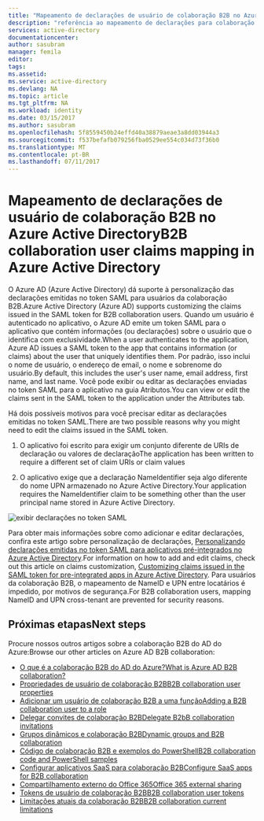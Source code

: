 ```yaml
---
title: "Mapeamento de declarações de usuário de colaboração B2B no Azure Active Directory | Microsoft Docs"
description: "referência ao mapeamento de declarações para colaboração B2B do Azure Active Directory"
services: active-directory
documentationcenter: 
author: sasubram
manager: femila
editor: 
tags: 
ms.assetid: 
ms.service: active-directory
ms.devlang: NA
ms.topic: article
ms.tgt_pltfrm: NA
ms.workload: identity
ms.date: 03/15/2017
ms.author: sasubram
ms.openlocfilehash: 5f8559450b24effd40a38879aeae3a8dd03944a3
ms.sourcegitcommit: f537befafb079256fba0529ee554c034d73f36b0
ms.translationtype: MT
ms.contentlocale: pt-BR
ms.lasthandoff: 07/11/2017
---
```

# <a name="b2b-collaboration-user-claims-mapping-in-azure-active-directory"></a><span data-ttu-id="c4818-103">Mapeamento de declarações de usuário de colaboração B2B no Azure Active Directory</span><span class="sxs-lookup"><span data-stu-id="c4818-103">B2B collaboration user claims mapping in Azure Active Directory</span></span>

<span data-ttu-id="c4818-104">O Azure AD (Azure Active Directory) dá suporte à personalização das declarações emitidas no token SAML para usuários da colaboração B2B.</span><span class="sxs-lookup"><span data-stu-id="c4818-104">Azure Active Directory (Azure AD) supports customizing the claims issued in the SAML token for B2B collaboration users.</span></span> <span data-ttu-id="c4818-105">Quando um usuário é autenticado no aplicativo, o Azure AD emite um token SAML para o aplicativo que contém informações (ou declarações) sobre o usuário que o identifica com exclusividade.</span><span class="sxs-lookup"><span data-stu-id="c4818-105">When a user authenticates to the application, Azure AD issues a SAML token to the app that contains information (or claims) about the user that uniquely identifies them.</span></span> <span data-ttu-id="c4818-106">Por padrão, isso inclui o nome de usuário, o endereço de email, o nome e sobrenome do usuário.</span><span class="sxs-lookup"><span data-stu-id="c4818-106">By default, this includes the user's user name, email address, first name, and last name.</span></span> <span data-ttu-id="c4818-107">Você pode exibir ou editar as declarações enviadas no token SAML para o aplicativo na guia Atributos.</span><span class="sxs-lookup"><span data-stu-id="c4818-107">You can view or edit the claims sent in the SAML token to the application under the Attributes tab.</span></span>

<span data-ttu-id="c4818-108">Há dois possíveis motivos para você precisar editar as declarações emitidas no token SAML.</span><span class="sxs-lookup"><span data-stu-id="c4818-108">There are two possible reasons why you might need to edit the claims issued in the SAML token.</span></span>

1. <span data-ttu-id="c4818-109">O aplicativo foi escrito para exigir um conjunto diferente de URIs de declaração ou valores de declaração</span><span class="sxs-lookup"><span data-stu-id="c4818-109">The application has been written to require a different set of claim URIs or claim values</span></span>

2. <span data-ttu-id="c4818-110">O aplicativo exige que a declaração NameIdentifier seja algo diferente do nome UPN armazenado no Azure Active Directory.</span><span class="sxs-lookup"><span data-stu-id="c4818-110">Your application requires the NameIdentifier claim to be something other than the user principal name stored in Azure Active Directory.</span></span>

  ![exibir declarações no token SAML](media/active-directory-b2b-claims-mapping/view-claims-in-saml-token.png)

<span data-ttu-id="c4818-112">Para obter mais informações sobre como adicionar e editar declarações, confira este artigo sobre personalização de declarações, [Personalizando declarações emitidas no token SAML para aplicativos pré-integrados no Azure Active Directory](develop/active-directory-saml-claims-customization.md).</span><span class="sxs-lookup"><span data-stu-id="c4818-112">For information on how to add and edit claims, check out this article on claims customization, [Customizing claims issued in the SAML token for pre-integrated apps in Azure Active Directory](develop/active-directory-saml-claims-customization.md).</span></span> <span data-ttu-id="c4818-113">Para usuários da colaboração B2B, o mapeamento de NameID e UPN entre locatários é impedido, por motivos de segurança.</span><span class="sxs-lookup"><span data-stu-id="c4818-113">For B2B collaboration users, mapping NameID and UPN cross-tenant are prevented for security reasons.</span></span>


## <a name="next-steps"></a><span data-ttu-id="c4818-114">Próximas etapas</span><span class="sxs-lookup"><span data-stu-id="c4818-114">Next steps</span></span>

<span data-ttu-id="c4818-115">Procure nossos outros artigos sobre a colaboração B2B do AD do Azure:</span><span class="sxs-lookup"><span data-stu-id="c4818-115">Browse our other articles on Azure AD B2B collaboration:</span></span>

* [<span data-ttu-id="c4818-116">O que é a colaboração B2B do AD do Azure?</span><span class="sxs-lookup"><span data-stu-id="c4818-116">What is Azure AD B2B collaboration?</span></span>](active-directory-b2b-what-is-azure-ad-b2b.md)
* [<span data-ttu-id="c4818-117">Propriedades de usuário de colaboração B2B</span><span class="sxs-lookup"><span data-stu-id="c4818-117">B2B collaboration user properties</span></span>](active-directory-b2b-user-properties.md)
* [<span data-ttu-id="c4818-118">Adicionar um usuário de colaboração B2B a uma função</span><span class="sxs-lookup"><span data-stu-id="c4818-118">Adding a B2B collaboration user to a role</span></span>](active-directory-b2b-add-guest-to-role.md)
* [<span data-ttu-id="c4818-119">Delegar convites de colaboração B2B</span><span class="sxs-lookup"><span data-stu-id="c4818-119">Delegate B2bB collaboration invitations</span></span>](active-directory-b2b-delegate-invitations.md)
* [<span data-ttu-id="c4818-120">Grupos dinâmicos e colaboração B2B</span><span class="sxs-lookup"><span data-stu-id="c4818-120">Dynamic groups and B2B collaboration</span></span>](active-directory-b2b-dynamic-groups.md)
* [<span data-ttu-id="c4818-121">Código de colaboração B2B e exemplos do PowerShell</span><span class="sxs-lookup"><span data-stu-id="c4818-121">B2B collaboration code and PowerShell samples</span></span>](active-directory-b2b-code-samples.md)
* [<span data-ttu-id="c4818-122">Configurar aplicativos SaaS para colaboração B2B</span><span class="sxs-lookup"><span data-stu-id="c4818-122">Configure SaaS apps for B2B collaboration</span></span>](active-directory-b2b-configure-saas-apps.md)
* [<span data-ttu-id="c4818-123">Compartilhamento externo do Office 365</span><span class="sxs-lookup"><span data-stu-id="c4818-123">Office 365 external sharing</span></span>](active-directory-b2b-o365-external-user.md)
* [<span data-ttu-id="c4818-124">Tokens de usuário de colaboração B2B</span><span class="sxs-lookup"><span data-stu-id="c4818-124">B2B collaboration user tokens</span></span>](active-directory-b2b-user-token.md)
* [<span data-ttu-id="c4818-125">Limitações atuais da colaboração B2B</span><span class="sxs-lookup"><span data-stu-id="c4818-125">B2B collaboration current limitations</span></span>](active-directory-b2b-current-limitations.md)
